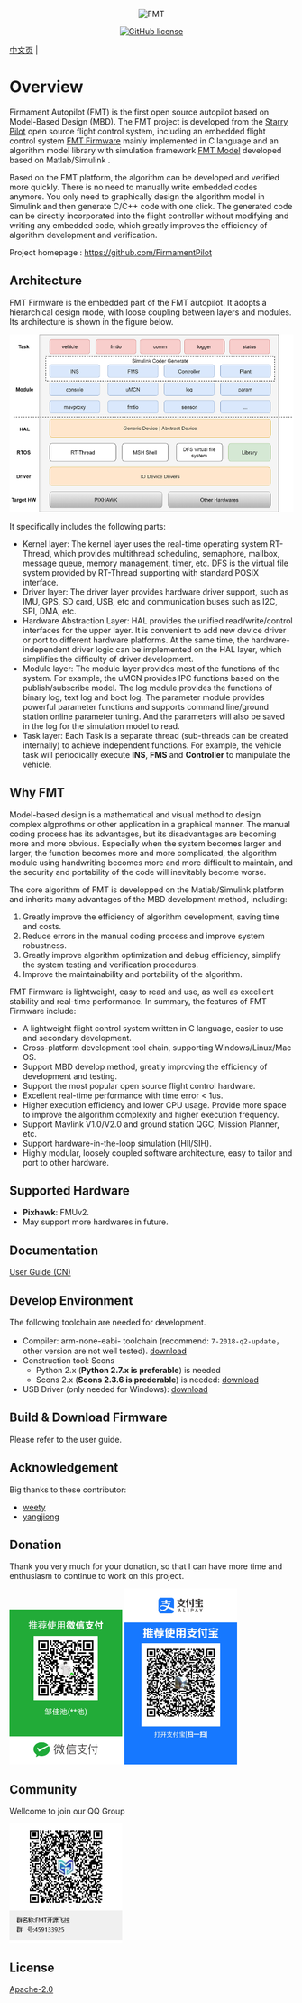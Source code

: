 <p align="center"><img width="200" src="https://github.com/FirmamentPilot/fmt_user_guide_cn/blob/master/figures/logo.png" alt=FMT logo"></p>

<p align="center">
  <a href="/LICENSE"><img src="https://img.shields.io/badge/license-Apache--2.0-brightgreen" alt="GitHub license" /></a>
</p>

[中文页](README_cn.md) |

Overview
============================
Firmament Autopilot (FMT) is the first open source autopilot based on Model-Based Design (MBD). The FMT project is developed from the [Starry Pilot](https://github.com/JcZou/StarryPilot) open source flight control system, including an embedded flight control system [FMT Firmware](https://github.com/FirmamentPilot/FMT_Firmware) mainly implemented in C language and an algorithm model library with simulation framework [FMT Model](https://github.com/FirmamentPilot/FMT_Model) developed based on Matlab/Simulink .

Based on the FMT platform, the algorithm can be developed and verified more quickly. There is no need to manually write embedded codes anymore. You only need to graphically design the algorithm model in Simulink and then generate C/C++ code with one click. The generated code can be directly incorporated into the flight controller without modifying and writing any embedded code, which greatly improves the efficiency of algorithm development and verification.

Project homepage : https://github.com/FirmamentPilot

## Architecture
FMT Firmware is the embedded part of the FMT autopilot. It adopts a hierarchical design mode, with loose coupling between layers and modules. Its architecture is shown in the figure below.

![fmt_structure](figures/fmt_struct.png)

It specifically includes the following parts:

- Kernel layer: The kernel layer uses the real-time operating system RT-Thread, which provides multithread scheduling, semaphore, mailbox, message queue, memory management, timer, etc. DFS is the virtual file system provided by RT-Thread supporting with standard POSIX interface.
- Driver layer: The driver layer provides hardware driver support, such as IMU, GPS, SD card, USB, etc and communication buses such as I2C, SPI, DMA, etc.
- Hardware Abstraction Layer: HAL provides the unified read/write/control  interfaces for the upper layer. It is convenient to add new device driver or port to different hardware platforms. At the same time, the hardware-independent driver logic can be implemented on the HAL layer, which simplifies the difficulty of driver development.
- Module layer: The module layer provides most of the functions of the system. For example, the uMCN provides IPC functions based on the publish/subscribe model. The log module provides the functions of binary log, text log and boot log. The parameter module provides powerful parameter functions and supports command line/ground station online parameter tuning. And the parameters will also be saved in the log for the simulation model to read.
- Task layer: Each Task is a separate thread (sub-threads can be created internally) to achieve independent functions. For example, the vehicle task will periodically execute **INS**, **FMS** and **Controller** to manipulate the vehicle. 

## Why FMT
Model-based design is a mathematical and visual  method to design complex algprothms or other application in a graphical manner. The manual coding process has its advantages, but its disadvantages are becoming more and more obvious. Especially when the system becomes larger and larger, the function becomes more and more complicated, the algorithm module using handwriting becomes more and more difficult to maintain, and the security and portability of the code will inevitably become worse.

The core algorithm of FMT is developped on the Matlab/Simulink platform and inherits many advantages of the MBD development method, including:

1. Greatly improve the efficiency of algorithm development, saving time and  costs.
2. Reduce errors in the manual coding process and improve system robustness.
3. Greatly improve algorithm optimization and debug efficiency, simplify the system testing and verification procedures.
4. Improve the maintainability and portability of the algorithm.

FMT Firmware is lightweight, easy to read and use, as well as excellent stability and real-time performance. In summary, the features of FMT Firmware include:

- A lightweight flight control system written in C language, easier to use and  secondary development.
- Cross-platform development tool chain, supporting Windows/Linux/Mac OS.
- Support MBD develop method, greatly improving the efficiency of development and testing.
- Support the most popular open source flight control hardware.
- Excellent real-time performance with time error < 1us.
- Higher execution efficiency and lower CPU usage. Provide more space to improve the algorithm complexity and higher execution frequency.
- Support Mavlink V1.0/V2.0 and  ground station QGC, Mission Planner, etc.
- Support hardware-in-the-loop simulation (HIl/SIH).
- Highly modular, loosely coupled software architecture, easy to tailor and port to other hardware.

## Supported Hardware
- **Pixhawk**: FMUv2.
-  May support more hardwares in future. 

## Documentation
[User Guide (CN)](https://github.com/FirmamentPilot/fmt_user_guide_cn)

## Develop Environment
The following toolchain are needed for development.

- Compiler: arm-none-eabi- toolchain (recommend: `7-2018-q2-update`，other version are not well tested). [download](https://developer.arm.com/tools-and-software/open-source-software/developer-tools/gnu-toolchain/gnu-rm/downloads)
- Construction tool: Scons
  - Python 2.x (**Python 2.7.x is preferable**) is needed
  - Scons 2.x (**Scons 2.3.6 is prederable**) is needed: [download](https://sourceforge.net/projects/scons/files/scons/2.3.6/)
- USB Driver (only needed for Windows): [download](https://www.st.com/en/development-tools/stsw-stm32102.html)
  
## Build & Download Firmware
Please refer to the user guide.

## Acknowledgement
Big thanks to these contributor:
- [weety](https://github.com/weety)
- [yangjiong](https://github.com/yangjion)

## Donation
Thank you very much for your donation, so that I can have more time and enthusiasm to continue to work on this project.

<p float="left">
  <img src="figures/wechat_pay.png" width="200" />
  <img src="figures/ali_pay.jpg" width="200" />
</p>

## Community
Wellcome to join our QQ Group
<p align="left"><img width="200" src="figures/QR_code.png" alt=QR code"></p>
  
## License
[Apache-2.0](./LICENSE)
